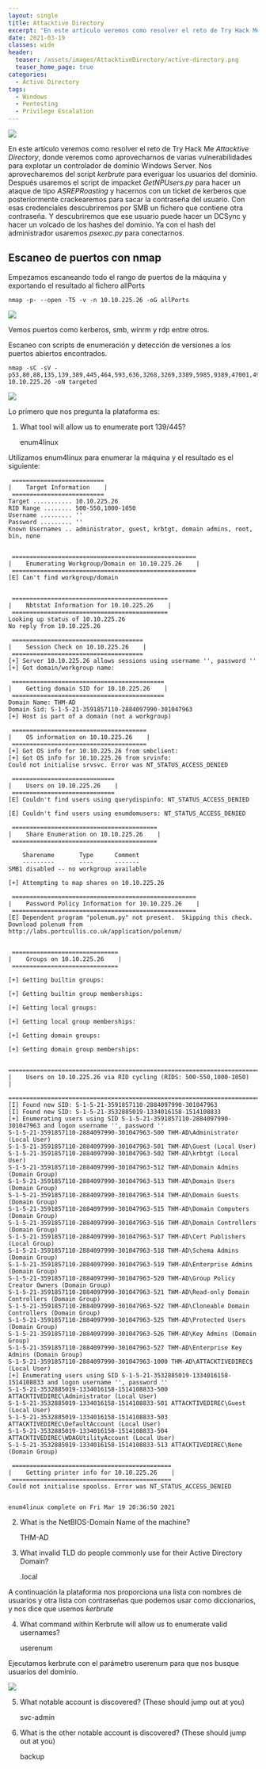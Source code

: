 ```yaml
---
layout: single
title: Attacktive Directory
excerpt: "En este artículo veremos como resolver el reto de Try Hack Me *Attacktive Directory*, donde veremos como aprovecharnos de varias vulnerabilidades para explotar un controlador de dominio Windows Server. Nos aprovecharemos del script *kerbrute* para everiguar los usuarios del dominio. Después usaremos el script de impacket *GetNPUsers.py* para hacer un ataque de tipo *ASREPRoasting* y hacernos con un ticket de kerberos que posteriormente crackearemos para sacar la contraseña del usuario. Con esas credenciales descubriremos por SMB un fichero que contiene otra contraseña. Y descubriremos que ese usuario puede hacer un DCSync y hacer un volcado de los hashes del dominio. Ya con el hash del administrador usaremos *psexec.py* para conectarnos."
date: 2021-03-19
classes: wide
header:
  teaser: /assets/images/AttacktiveDirectory/active-directory.png
  teaser_home_page: true
categories:
  - Active Directory
tags:
  - Windows
  - Pentesting
  - Privilege Escalation
---
```


![](/assets/images/AttacktiveDirectory/active-directory.png)

En este artículo veremos como resolver el reto de Try Hack Me *Attacktive Directory*, donde veremos como aprovecharnos de varias vulnerabilidades para explotar un controlador de dominio Windows Server. Nos aprovecharemos del script *kerbrute* para everiguar los usuarios del dominio. Después usaremos el script de impacket *GetNPUsers.py* para hacer un ataque de tipo *ASREPRoasting* y hacernos con un ticket de kerberos que posteriormente crackearemos para sacar la contraseña del usuario. Con esas credenciales descubriremos por SMB un fichero que contiene otra contraseña. Y descubriremos que ese usuario puede hacer un DCSync y hacer un volcado de los hashes del dominio. Ya con el hash del administrador usaremos *psexec.py* para conectarnos.

## Escaneo de puertos con nmap

Empezamos escaneando todo el rango de puertos de la máquina y exportando el resultado al fichero allPorts

```
nmap -p- --open -T5 -v -n 10.10.225.26 -oG allPorts
```

![](/assets/images/AttacktiveDirectory/nmap.png)

Vemos puertos como kerberos, smb, winrm y rdp entre otros.

Escaneo con scripts de enumeración y detección de versiones a los puertos abiertos encontrados.

```
nmap -sC -sV -p53,80,88,135,139,389,445,464,593,636,3268,3269,3389,5985,9389,47001,49664,49666,49669,49672,49675,49676,49679,49685,49696,49816 10.10.225.26 -oN targeted
```

![](/assets/images/AttacktiveDirectory/targeted.png)


Lo primero que nos pregunta la plataforma es:

1. What tool will allow us to enumerate port 139/445?

	enum4linux

Utilizamos enum4linux para enumerar la máquina y el resultado es el siguiente:

```
 ========================== 
|    Target Information    |
 ========================== 
Target ........... 10.10.225.26
RID Range ........ 500-550,1000-1050
Username ......... ''
Password ......... ''
Known Usernames .. administrator, guest, krbtgt, domain admins, root, bin, none


 ==================================================== 
|    Enumerating Workgroup/Domain on 10.10.225.26    |
 ==================================================== 
[E] Can't find workgroup/domain


 ============================================ 
|    Nbtstat Information for 10.10.225.26    |
 ============================================ 
Looking up status of 10.10.225.26
No reply from 10.10.225.26

 ===================================== 
|    Session Check on 10.10.225.26    |
 ===================================== 
[+] Server 10.10.225.26 allows sessions using username '', password ''
[+] Got domain/workgroup name: 

 =========================================== 
|    Getting domain SID for 10.10.225.26    |
 =========================================== 
Domain Name: THM-AD
Domain Sid: S-1-5-21-3591857110-2884097990-301047963
[+] Host is part of a domain (not a workgroup)

 ====================================== 
|    OS information on 10.10.225.26    |
 ====================================== 
[+] Got OS info for 10.10.225.26 from smbclient: 
[+] Got OS info for 10.10.225.26 from srvinfo:
Could not initialise srvsvc. Error was NT_STATUS_ACCESS_DENIED

 ============================= 
|    Users on 10.10.225.26    |
 ============================= 
[E] Couldn't find users using querydispinfo: NT_STATUS_ACCESS_DENIED

[E] Couldn't find users using enumdomusers: NT_STATUS_ACCESS_DENIED

 ========================================= 
|    Share Enumeration on 10.10.225.26    |
 ========================================= 

	Sharename       Type      Comment
	---------       ----      -------
SMB1 disabled -- no workgroup available

[+] Attempting to map shares on 10.10.225.26

 ==================================================== 
|    Password Policy Information for 10.10.225.26    |
 ==================================================== 
[E] Dependent program "polenum.py" not present.  Skipping this check.  Download polenum from http://labs.portcullis.co.uk/application/polenum/


 ============================== 
|    Groups on 10.10.225.26    |
 ============================== 

[+] Getting builtin groups:

[+] Getting builtin group memberships:

[+] Getting local groups:

[+] Getting local group memberships:

[+] Getting domain groups:

[+] Getting domain group memberships:

 ======================================================================= 
|    Users on 10.10.225.26 via RID cycling (RIDS: 500-550,1000-1050)    |
 ======================================================================= 
[I] Found new SID: S-1-5-21-3591857110-2884097990-301047963
[I] Found new SID: S-1-5-21-3532885019-1334016158-1514108833
[+] Enumerating users using SID S-1-5-21-3591857110-2884097990-301047963 and logon username '', password ''
S-1-5-21-3591857110-2884097990-301047963-500 THM-AD\Administrator (Local User)
S-1-5-21-3591857110-2884097990-301047963-501 THM-AD\Guest (Local User)
S-1-5-21-3591857110-2884097990-301047963-502 THM-AD\krbtgt (Local User)
S-1-5-21-3591857110-2884097990-301047963-512 THM-AD\Domain Admins (Domain Group)
S-1-5-21-3591857110-2884097990-301047963-513 THM-AD\Domain Users (Domain Group)
S-1-5-21-3591857110-2884097990-301047963-514 THM-AD\Domain Guests (Domain Group)
S-1-5-21-3591857110-2884097990-301047963-515 THM-AD\Domain Computers (Domain Group)
S-1-5-21-3591857110-2884097990-301047963-516 THM-AD\Domain Controllers (Domain Group)
S-1-5-21-3591857110-2884097990-301047963-517 THM-AD\Cert Publishers (Local Group)
S-1-5-21-3591857110-2884097990-301047963-518 THM-AD\Schema Admins (Domain Group)
S-1-5-21-3591857110-2884097990-301047963-519 THM-AD\Enterprise Admins (Domain Group)
S-1-5-21-3591857110-2884097990-301047963-520 THM-AD\Group Policy Creator Owners (Domain Group)
S-1-5-21-3591857110-2884097990-301047963-521 THM-AD\Read-only Domain Controllers (Domain Group)
S-1-5-21-3591857110-2884097990-301047963-522 THM-AD\Cloneable Domain Controllers (Domain Group)
S-1-5-21-3591857110-2884097990-301047963-525 THM-AD\Protected Users (Domain Group)
S-1-5-21-3591857110-2884097990-301047963-526 THM-AD\Key Admins (Domain Group)
S-1-5-21-3591857110-2884097990-301047963-527 THM-AD\Enterprise Key Admins (Domain Group)
S-1-5-21-3591857110-2884097990-301047963-1000 THM-AD\ATTACKTIVEDIREC$ (Local User)
[+] Enumerating users using SID S-1-5-21-3532885019-1334016158-1514108833 and logon username '', password ''
S-1-5-21-3532885019-1334016158-1514108833-500 ATTACKTIVEDIREC\Administrator (Local User)
S-1-5-21-3532885019-1334016158-1514108833-501 ATTACKTIVEDIREC\Guest (Local User)
S-1-5-21-3532885019-1334016158-1514108833-503 ATTACKTIVEDIREC\DefaultAccount (Local User)
S-1-5-21-3532885019-1334016158-1514108833-504 ATTACKTIVEDIREC\WDAGUtilityAccount (Local User)
S-1-5-21-3532885019-1334016158-1514108833-513 ATTACKTIVEDIREC\None (Domain Group)

 ============================================= 
|    Getting printer info for 10.10.225.26    |
 ============================================= 
Could not initialise spoolss. Error was NT_STATUS_ACCESS_DENIED


enum4linux complete on Fri Mar 19 20:36:50 2021

```

2. What is the NetBIOS-Domain Name of the machine?

	THM-AD

3. What invalid TLD do people commonly use for their Active Directory Domain?

	.local


A continuación la plataforma nos proporciona una lista con nombres de usuarios y otra lista con contraseñas que podemos usar como diccionarios, y nos dice que usemos *kerbrute*


4. What command within Kerbrute will allow us to enumerate valid usernames?

	userenum

Ejecutamos kerbrute con el parámetro userenum para que nos busque usuarios del dominio.

![](/assets/images/AttacktiveDirectory/kerbrute.png)


5. What notable account is discovered? (These should jump out at you)

	svc-admin

6. What is the other notable account is discovered? (These should jump out at you)

	backup



